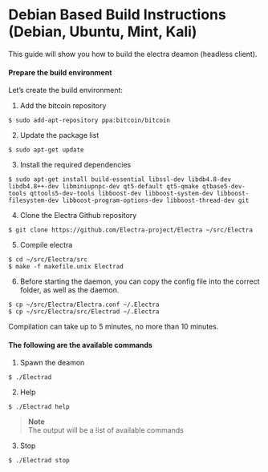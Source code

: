 # Debian Based Build Instructions (Debian, Ubuntu, Mint, Kali)

This guide will show you how to build the electra deamon (headless client).

#### Prepare the build environment

Let’s create the build environment:
1. Add the bitcoin repository
```
$ sudo add-apt-repository ppa:bitcoin/bitcoin
```
2. Update the package list
```
$ sudo apt-get update
```
3. Install the required dependencies
```
$ sudo apt-get install build-essential libssl-dev libdb4.8-dev libdb4.8++-dev libminiupnpc-dev qt5-default qt5-qmake qtbase5-dev-tools qttools5-dev-tools libboost-dev libboost-system-dev libboost-filesystem-dev libboost-program-options-dev libboost-thread-dev git
```
4. Clone the Electra Github repository
```
$ git clone https://github.com/Electra-project/Electra ~/src/Electra
```
5. Compile electra
```
$ cd ~/src/Electra/src
$ make -f makefile.unix Electrad
```
6. Before starting the daemon, you can copy the config file into the correct folder, as well as the daemon.
```
$ cp ~/src/Electra/Electra.conf ~/.Electra
$ cp ~/src/Electra/src/Electrad ~/.Electra
```

Compilation can take up to 5 minutes, no more than 10 minutes.

#### The following are the available commands

1. Spawn the deamon

```
$ ./Electrad
```

2. Help

```
$ ./Electrad help
```

> **Note**<br>
> The output will be a list of available commands

3. Stop

```
$ ./Electrad stop
```
